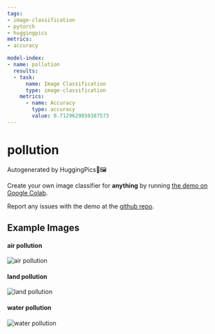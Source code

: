 ```yaml
---
tags:
- image-classification
- pytorch
- huggingpics
metrics:
- accuracy

model-index:
- name: pollution
  results:
  - task:
      name: Image Classification
      type: image-classification
    metrics:
      - name: Accuracy
        type: accuracy
        value: 0.7129629850387573
---
```


# pollution


Autogenerated by HuggingPics🤗🖼️

Create your own image classifier for **anything** by running [the demo on Google Colab](https://colab.research.google.com/github/nateraw/huggingpics/blob/main/HuggingPics.ipynb).

Report any issues with the demo at the [github repo](https://github.com/nateraw/huggingpics).


## Example Images


#### air pollution

![air pollution](images/air_pollution_new.jpg)

#### land pollution

![land pollution](images/land_pollution.jpg)

#### water pollution

![water pollution](images/water_pollution.jpg)